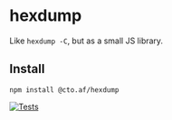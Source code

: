 # hexdump

Like `hexdump -C`, but as a small JS library.

## Install

```
npm install @cto.af/hexdump
```

[![Tests](https://github.com/cto-af/hexdump/actions/workflows/node.js.yml/badge.svg)](https://github.com/cto-af/hexdump/actions/workflows/node.js.yml)
